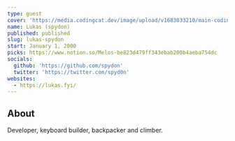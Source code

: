 ```yaml
---
type: guest
cover: 'https://media.codingcat.dev/image/upload/v1683033210/main-codingcatdev-photo/podcast-guest/spyd0n.jpg'
name: Lukas (spydon)
published: published
slug: lukas-spydon
start: January 1, 2000
picks: https://www.notion.so/Melos-be823d479ff343ebab200b4aeba754dc
socials:
  github: 'https://github.com/spydon'
  twitter: 'https://twitter.com/spyd0n'
websites:
  - https://lukas.fyi/
---
```


## About

Developer, keyboard builder, backpacker and climber.
